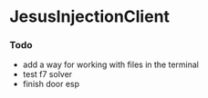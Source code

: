 # JesusInjectionClient

### Todo
* add a way for working with files in the terminal
* test f7 solver
* finish door esp